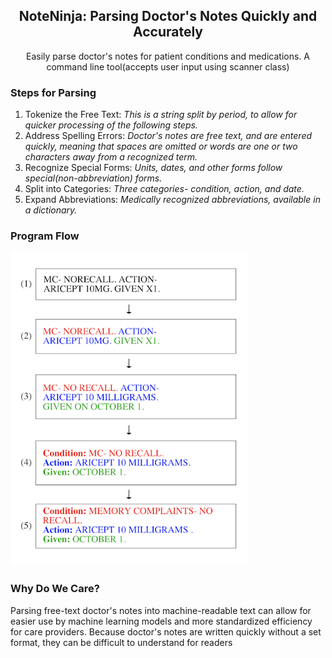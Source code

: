 <p align="center">
  <h2 align="center">NoteNinja: Parsing Doctor's Notes Quickly and Accurately</h3>

  <p align="center">
     Easily parse doctor's notes for patient conditions and medications. A command line tool(accepts user input using scanner class)
    <br>
  <h3>Steps for Parsing</h3>
  <ol >
  <li>Tokenize the Free Text: <i>This is a string split by period, to allow for quicker processing of the following steps.</i></li>
    <li>Address Spelling Errors: <i>Doctor's notes are free text, and are entered quickly, meaning that spaces are omitted or words are one or two characters away from a recognized term.</i></li>
 <li>Recognize Special Forms: <i>Units, dates, and other forms follow special(non-abbreviation) forms.</i></li>
  <li>Split into Categories: <i>Three categories- condition, action, and date.</i></li>
 <li>Expand Abbreviations: <i>Medically recognized abbreviations, available in a dictionary.</i></li>
  </ol>
    <h3>Program Flow</h3>

  <img src="schema.png" height="502">
      <h3>Why Do We Care?</h3>
Parsing free-text doctor's notes into machine-readable text can allow for easier use by machine learning models and more standardized efficiency for care providers. Because doctor's notes are written quickly without a set format, they can be difficult to understand for readers
  </p>
</p>
